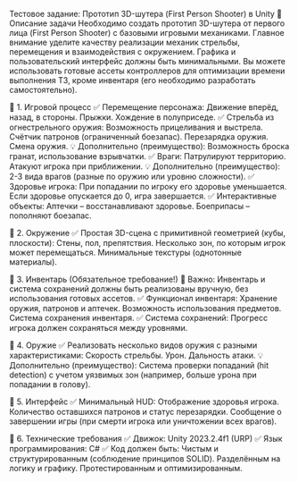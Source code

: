 Тестовое задание: Прототип 3D-шутера (First Person Shooter) в Unity
📌 Описание задачи
Необходимо создать прототип 3D-шутера от первого лица (First Person Shooter) с базовыми игровыми механиками. Главное внимание уделите качеству реализации механик стрельбы, перемещения и взаимодействия с окружением.
Графика и пользовательский интерфейс должны быть минимальными. Вы можете использовать готовые ассеты контроллеров для оптимизации времени выполнения ТЗ, кроме инвентаря (его необходимо разработать самостоятельно).

🔹 1. Игровой процесс
✅ Перемещение персонажа:
Движение вперёд, назад, в стороны.
Прыжки.
Хождение в полуприседе.
✅ Стрельба из огнестрельного оружия:
Возможность прицеливания и выстрела.
Счётчик патронов (ограниченный боезапас).
Перезарядка оружия.
Смена оружия.
💡 Дополнительно (преимущество):
Возможность броска гранат, использование взрывчатки.
✅ Враги:
Патрулируют территорию.
Атакуют игрока при приближении.
💡 Дополнительно (преимущество):
2-3 вида врагов (разные по оружию или уровню сложности).
✅ Здоровье игрока:
При попадании по игроку его здоровье уменьшается.
Если здоровье опускается до 0, игра завершается.
✅ Интерактивные объекты:
Аптечки – восстанавливают здоровье.
Боеприпасы – пополняют боезапас.

🔹 2. Окружение
✅ Простая 3D-сцена с примитивной геометрией (кубы, плоскости):
Стены, пол, препятствия.
Несколько зон, по которым игрок может перемещаться.
Минимальные текстуры (однотонные материалы).

🔹 3. Инвентарь (Обязательное требование!)
📌 Важно: Инвентарь и система сохранений должны быть реализованы вручную, без использования готовых ассетов.
✅ Функционал инвентаря:
Хранение оружия, патронов и аптечек.
Возможность использования предметов.
Система сохранения инвентаря.
✅ Система сохранений:
Прогресс игрока должен сохраняться между уровнями.

🔹 4. Оружие
✅ Реализовать несколько видов оружия с разными характеристиками:
Скорость стрельбы.
Урон.
Дальность атаки.
💡 Дополнительно (преимущество):
Система проверки попаданий (hit detection) с учетом уязвимых зон (например, больше урона при попадании в голову).

🔹 5. Интерфейс
✅ Минимальный HUD:
Отображение здоровья игрока.
Количество оставшихся патронов и статус перезарядки.
Сообщение о завершении игры (при смерти игрока или уничтожении всех врагов).

🔹 6. Технические требования
✅ Движок: Unity 2023.2.4f1 (URP) ✅ Язык программирования: C# ✅ Код должен быть:
Чистым и структурированным (соблюдение принципов SOLID).
Разделённым на логику и графику.
Протестированным и оптимизированным.
